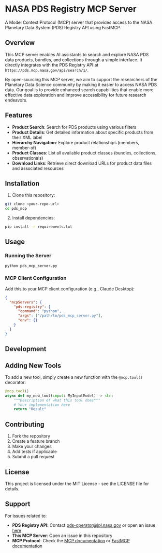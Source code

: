 # NASA PDS Registry MCP Server

A Model Context Protocol (MCP) server that provides access to the NASA Planetary Data System (PDS) Registry API using FastMCP.

## Overview

This MCP server enables AI assistants to search and explore NASA PDS data products, bundles, and collections through a simple interface. It directly integrates with the PDS Registry API at `https://pds.mcp.nasa.gov/api/search/1/`.

By open-sourcing this MCP server, we aim to support the researchers of the Planetary Data Science community by making it easier to access NASA PDS data. Our goal is to provide enhanced search capabilities that enable more effective data exploration and improve accessibility for future research endeavors.

## Features

- **Product Search**: Search for PDS products using various filters
- **Product Details**: Get detailed information about specific products from their XML label
- **Hierarchy Navigation**: Explore product relationships (members, member-of)
- **Product Classes**: List all available product classes (bundles, collections, observationals)
- **Download Links**: Retrieve direct download URLs for product data files and associated resources

## Installation

1. Clone this repository:

```bash
git clone <your-repo-url>
cd pds_mcp
```

2. Install dependencies:

```bash
pip install -r requirements.txt
```

## Usage

### Running the Server

```bash
python pds_mcp_server.py
```

### MCP Client Configuration

Add this to your MCP client configuration (e.g., Claude Desktop):

```json
{
  "mcpServers": {
    "pds-registry": {
      "command": "python",
      "args": ["/path/to/pds_mcp_server.py"],
      "env": {}
    }
  }
}
```

## Development

## Adding New Tools

To add a new tool, simply create a new function with the `@mcp.tool()` decorator:

```python
@mcp.tool()
async def my_new_tool(input: MyInputModel) -> str:
    """Description of what this tool does"""
    # Your implementation here
    return "Result"
```

## Contributing

1. Fork the repository
2. Create a feature branch
3. Make your changes
4. Add tests if applicable
5. Submit a pull request

## License

This project is licensed under the MIT License - see the LICENSE file for details.

## Support

For issues related to:

- **PDS Registry API**: Contact pds-operator@jpl.nasa.gov or open an issue [here](https://github.com/NASA-PDS/pds-api)
- **This MCP Server**: Open an issue in this repository
- **MCP Protocol**: Check the [MCP documentation](https://modelcontextprotocol.io/) or [FastMCP documentation](https://gofastmcp.com/getting-started/welcome)
